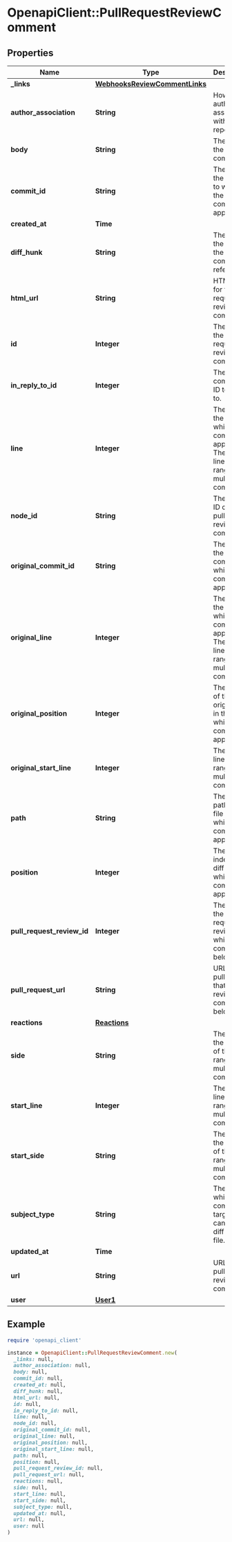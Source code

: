 # OpenapiClient::PullRequestReviewComment

## Properties

| Name | Type | Description | Notes |
| ---- | ---- | ----------- | ----- |
| **_links** | [**WebhooksReviewCommentLinks**](WebhooksReviewCommentLinks.md) |  |  |
| **author_association** | **String** | How the author is associated with the repository. |  |
| **body** | **String** | The text of the comment. |  |
| **commit_id** | **String** | The SHA of the commit to which the comment applies. |  |
| **created_at** | **Time** |  |  |
| **diff_hunk** | **String** | The diff of the line that the comment refers to. |  |
| **html_url** | **String** | HTML URL for the pull request review comment. |  |
| **id** | **Integer** | The ID of the pull request review comment. |  |
| **in_reply_to_id** | **Integer** | The comment ID to reply to. | [optional] |
| **line** | **Integer** | The line of the blob to which the comment applies. The last line of the range for a multi-line comment |  |
| **node_id** | **String** | The node ID of the pull request review comment. |  |
| **original_commit_id** | **String** | The SHA of the original commit to which the comment applies. |  |
| **original_line** | **Integer** | The line of the blob to which the comment applies. The last line of the range for a multi-line comment |  |
| **original_position** | **Integer** | The index of the original line in the diff to which the comment applies. |  |
| **original_start_line** | **Integer** | The first line of the range for a multi-line comment. |  |
| **path** | **String** | The relative path of the file to which the comment applies. |  |
| **position** | **Integer** | The line index in the diff to which the comment applies. |  |
| **pull_request_review_id** | **Integer** | The ID of the pull request review to which the comment belongs. |  |
| **pull_request_url** | **String** | URL for the pull request that the review comment belongs to. |  |
| **reactions** | [**Reactions**](Reactions.md) |  |  |
| **side** | **String** | The side of the first line of the range for a multi-line comment. |  |
| **start_line** | **Integer** | The first line of the range for a multi-line comment. |  |
| **start_side** | **String** | The side of the first line of the range for a multi-line comment. | [default to &#39;RIGHT&#39;] |
| **subject_type** | **String** | The level at which the comment is targeted, can be a diff line or a file. | [optional] |
| **updated_at** | **Time** |  |  |
| **url** | **String** | URL for the pull request review comment |  |
| **user** | [**User1**](User1.md) |  |  |

## Example

```ruby
require 'openapi_client'

instance = OpenapiClient::PullRequestReviewComment.new(
  _links: null,
  author_association: null,
  body: null,
  commit_id: null,
  created_at: null,
  diff_hunk: null,
  html_url: null,
  id: null,
  in_reply_to_id: null,
  line: null,
  node_id: null,
  original_commit_id: null,
  original_line: null,
  original_position: null,
  original_start_line: null,
  path: null,
  position: null,
  pull_request_review_id: null,
  pull_request_url: null,
  reactions: null,
  side: null,
  start_line: null,
  start_side: null,
  subject_type: null,
  updated_at: null,
  url: null,
  user: null
)
```

